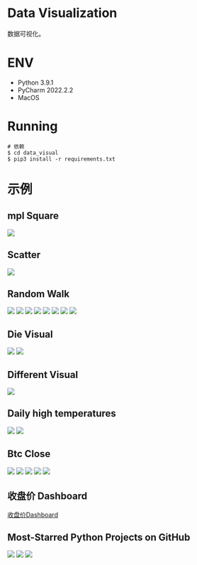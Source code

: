 # Data Visualization
数据可视化。

# ENV
- Python 3.9.1
- PyCharm 2022.2.2
- MacOS

# Running
```shell
# 依赖
$ cd data_visual
$ pip3 install -r requirements.txt
```

# 示例
## mpl Square
![](.README_images/99b2c79d.png)

## Scatter
![](.README_images/6d8c993b.png)

## Random Walk
![](.README_images/5ade58b0.png)
![](.README_images/93895884.png)
![](.README_images/753819e8.png)
![](.README_images/de019b40.png)
![](.README_images/90e6b2b7.png)
![](.README_images/8877b743.png)
![](.README_images/229f46c9.png)
![](.README_images/e664c5b1.png)

## Die Visual
![](.README_images/9719ab06.png)
![](.README_images/6ec5e0d1.png)

## Different Visual
![](.README_images/3874ccfa.png)

## Daily high temperatures
![](.README_images/cdac3644.png)
![](.README_images/bd6d7979.png)

## Btc Close
![](.README_images/7eabbe56.png)
![](.README_images/c2447e32.png)
![](.README_images/1e820b66.png)
![](.README_images/80546e2c.png)
![](.README_images/e82fe53f.png)

## 收盘价 Dashboard
[收盘价Dashboard](./收盘价Dashboard.html)

## Most-Starred Python Projects on GitHub
![](.README_images/b28d4787.png)
![](.README_images/d7e70843.png)
![](.README_images/c0879301.png)
